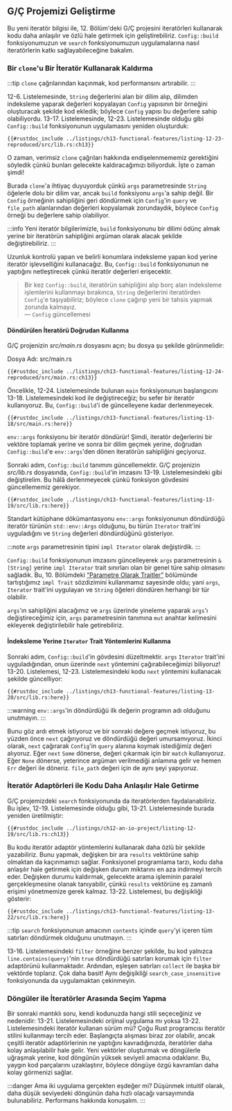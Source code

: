 ## G/Ç Projemizi Geliştirme

Bu yeni iteratör bilgisi ile, 12. Bölüm'deki G/Ç projesini iteratörleri kullanarak kodu daha anlaşılır ve özlü hale getirmek için geliştirebiliriz. `Config::build` fonksiyonumuzun ve `search` fonksiyonumuzun uygulamalarına nasıl iteratörlerin katkı sağlayabileceğine bakalım.

### Bir `clone`'u Bir İteratör Kullanarak Kaldırma

:::tip
`clone` çağrılarından kaçınmak, kod performansını artırabilir.
:::

12-6. Listelemesinde, `String` değerlerini alan bir dilim alıp, dilimden indeksleme yaparak değerleri kopyalayan `Config` yapısının bir örneğini oluşturacak şekilde kod ekledik; böylece `Config` yapısı bu değerlere sahip olabiliyordu. 13-17. Listelemesinde, 12-23. Listelemesinde olduğu gibi `Config::build` fonksiyonunun uygulamasını yeniden oluşturduk:



```rust,ignore
{{#rustdoc_include ../listings/ch13-functional-features/listing-12-23-reproduced/src/lib.rs:ch13}}
```



O zaman, verimsiz `clone` çağrıları hakkında endişelenmememiz gerektiğini söyledik çünkü bunları gelecekte kaldıracağımızı biliyorduk. İşte o zaman şimdi!

Burada `clone`'a ihtiyaç duyuyorduk çünkü `args` parametresinde `String` öğelerle dolu bir dilim var, ancak `build` fonksiyonu `args`'a sahip değil. Bir `Config` örneğinin sahipliğini geri döndürmek için `Config`'in `query` ve `file_path` alanlarından değerleri kopyalamak zorundaydık, böylece `Config` örneği bu değerlere sahip olabiliyor.

:::info
Yeni iteratör bilgilerimizle, `build` fonksiyonunu bir dilimi ödünç almak yerine bir iteratörün sahipliğini argüman olarak alacak şekilde değiştirebiliriz.
:::

Uzunluk kontrolü yapan ve belirli konumlara indeksleme yapan kod yerine iteratör işlevselliğini kullanacağız. Bu, `Config::build` fonksiyonunun ne yaptığını netleştirecek çünkü iteratör değerleri erişecektir.

> Bir kez `Config::build`, iteratörün sahipliğini alıp borç alan indeksleme işlemlerini kullanmayı bırakınca, `String` değerlerini iteratörden `Config`'e taşıyabiliriz; böylece `clone` çağırıp yeni bir tahsis yapmak zorunda kalmayız.  
> — `Config` güncellemesi

#### Döndürülen İteratörü Doğrudan Kullanma

G/Ç projenizin *src/main.rs* dosyasını açın; bu dosya şu şekilde görünmelidir:

Dosya Adı: src/main.rs

```rust,ignore
{{#rustdoc_include ../listings/ch13-functional-features/listing-12-24-reproduced/src/main.rs:ch13}}
```

Öncelikle, 12-24. Listelemesinde bulunan `main` fonksiyonunun başlangıcını 13-18. Listelemesindeki kod ile değiştireceğiz; bu sefer bir iteratör kullanıyoruz. Bu, `Config::build`'i de güncelleyene kadar derlenmeyecek.



```rust,ignore,does_not_compile
{{#rustdoc_include ../listings/ch13-functional-features/listing-13-18/src/main.rs:here}}
```



`env::args` fonksiyonu bir iteratör döndürür! Şimdi, iteratör değerlerini bir vektöre toplamak yerine ve sonra bir dilim geçmek yerine, doğrudan `Config::build`'e `env::args`'den dönen iteratörün sahipliğini geçiyoruz.

Sonraki adım, `Config::build` tanımını güncellemektir. G/Ç projenizin *src/lib.rs* dosyasında, `Config::build`'in imzasını 13-19. Listelemesindeki gibi değiştirelim. Bu hâlâ derlenmeyecek çünkü fonksiyon gövdesini güncellememiz gerekiyor.



```rust,ignore,does_not_compile
{{#rustdoc_include ../listings/ch13-functional-features/listing-13-19/src/lib.rs:here}}
```



Standart kütüphane dökümantasyonu `env::args` fonksiyonunun döndürdüğü iteratör türünün `std::env::Args` olduğunu, bu türün `Iterator` trait'ini uyguladığını ve `String` değerleri döndürdüğünü gösteriyor.

:::note
`args` parametresinin tipini `impl Iterator` olarak değiştirdik.
:::

`Config::build` fonksiyonunun imzasını güncelleyerek `args` parametresinin `&[String]` yerine `impl Iterator` trait sınırları olan bir genel türe sahip olmasını sağladık. Bu, 10. Bölümdeki [“Parametre Olarak Traitler”][impl-trait] bölümünde tartıştığımız `impl Trait` sözdizimini kullanmamız sayesinde oldu; yani `args`, `Iterator` trait'ini uygulayan ve `String` öğeleri döndüren herhangi bir tür olabilir.

`args`'ın sahipliğini alacağımız ve `args` üzerinde yineleme yaparak `args`'ı değiştireceğimiz için, `args` parametresinin tanımına `mut` anahtar kelimesini ekleyerek değiştirilebilir hale getirebiliriz.

#### İndeksleme Yerine `Iterator` Trait Yöntemlerini Kullanma

Sonraki adım, `Config::build`'in gövdesini düzeltmektir. `args` `Iterator` trait'ini uyguladığından, onun üzerinde `next` yöntemini çağırabileceğimizi biliyoruz! 13-20. Listelemesi, 12-23. Listelemesindeki kodu `next` yöntemini kullanacak şekilde güncelliyor:



```rust,noplayground
{{#rustdoc_include ../listings/ch13-functional-features/listing-13-20/src/lib.rs:here}}
```



:::warning
`env::args`'in döndürdüğü ilk değerin programın adı olduğunu unutmayın.
:::

Bunu göz ardı etmek istiyoruz ve bir sonraki değere geçmek istiyoruz, bu yüzden önce `next` çağırıyoruz ve döndürdüğü değeri umursamıyoruz. İkinci olarak, `next` çağırarak `Config`'in `query` alanına koymak istediğimiz değeri alıyoruz. Eğer `next` `Some` dönerse, değeri çıkarmak için bir `match` kullanıyoruz. Eğer `None` dönerse, yeterince argüman verilmediği anlamına gelir ve hemen `Err` değeri ile döneriz. `file_path` değeri için de aynı şeyi yapıyoruz.

### İteratör Adaptörleri ile Kodu Daha Anlaşılır Hale Getirme

G/Ç projemizdeki `search` fonksiyonunda da iteratörlerden faydalanabiliriz. Bu işlev, 12-19. Listelemesinde olduğu gibi, 13-21. Listelemesinde burada yeniden üretilmiştir:



```rust,ignore
{{#rustdoc_include ../listings/ch12-an-io-project/listing-12-19/src/lib.rs:ch13}}
```



Bu kodu iteratör adaptör yöntemlerini kullanarak daha özlü bir şekilde yazabiliriz. Bunu yapmak, değişken bir ara `results` vektörüne sahip olmaktan da kaçınmamızı sağlar. Fonksiyonel programlama tarzı, kodu daha anlaşılır hale getirmek için değişken durum miktarını en aza indirmeyi tercih eder. Değişken durumu kaldırmak, gelecekte arama işleminin paralel gerçekleşmesine olanak tanıyabilir, çünkü `results` vektörüne eş zamanlı erişimi yönetmemize gerek kalmaz. 13-22. Listelemesi, bu değişikliği gösterir:



```rust,ignore
{{#rustdoc_include ../listings/ch13-functional-features/listing-13-22/src/lib.rs:here}}
```



:::tip
`search` fonksiyonunun amacının `contents` içinde `query`'yi içeren tüm satırları döndürmek olduğunu unutmayın.
:::

13-16. Listelemesindeki `filter` örneğine benzer şekilde, bu kod yalnızca `line.contains(query)`'nin `true` döndürdüğü satırları korumak için `filter` adaptörünü kullanmaktadır. Ardından, eşleşen satırları `collect` ile başka bir vektörde toplarız. Çok daha basit! Aynı değişikliği `search_case_insensitive` fonksiyonunda da uygulamaktan çekinmeyin.

### Döngüler ile İteratörler Arasında Seçim Yapma

Bir sonraki mantıklı soru, kendi kodunuzda hangi stili seçeceğiniz ve nedenidir: 13-21. Listelemesindeki orijinal uygulama mı yoksa 13-22. Listelemesindeki iteratör kullanan sürüm mü? Çoğu Rust programcısı iteratör stilini kullanmayı tercih eder. Başlangıçta alışması biraz zor olabilir, ancak çeşitli iteratör adaptörlerinin ne yaptığını kavradığınızda, iteratörler daha kolay anlaşılabilir hale gelir. Yeni vektörler oluşturmak ve döngülerle uğraşmak yerine, kod döngünün yüksek seviyeli amacına odaklanır. Bu, yaygın kod parçalarını uzaklaştırır, böylece döngüye özgü kavramları daha kolay görmenizi sağlar.

:::danger
Ama iki uygulama gerçekten eşdeğer mi? Düşünmek intuitif olarak, daha düşük seviyedeki döngünün daha hızlı olacağı varsayımında bulunabiliriz. Performans hakkında konuşalım.
:::

[impl-trait]: ch10-02-traits.html#traits-as-parameters